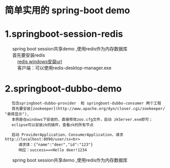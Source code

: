 简单实用的 spring-boot demo
====
# 1.springboot-session-redis
       spring boot session共享demo ,使用redis作为内存数据库<br>
       首先要安装redis<br>
           [redis windows安装url](https://github.com/ServiceStack/redis-windows "悬停显示")<br>
           客户端：可以使用redis-desktop-manager.exe<br>
# 2.springboot-dubbo-demo
       包含springboot-dubbo-provider  和 springboot-dubbo-consumer 两个工程
	   首先要安装[zookeeper](http://www.apache.org/dyn/closer.cgi/zookeeper/  "悬停显示"),
	   本例是在windows下安装的，直接修改zoo.cfg文件，启动 zkServer.exe即可；
	   eclipse可以安装zk的插件，查看zk的所有节点
	   
	   启动 ProviderApplication、ConsumerApplication，请求http://localhost:8090/user/ss<br>
	      请求体：{"name":"deer","id":"123"}
		  响应：success==>Hello deer!1234
       spring boot session共享demo ,使用redis作为内存数据库
